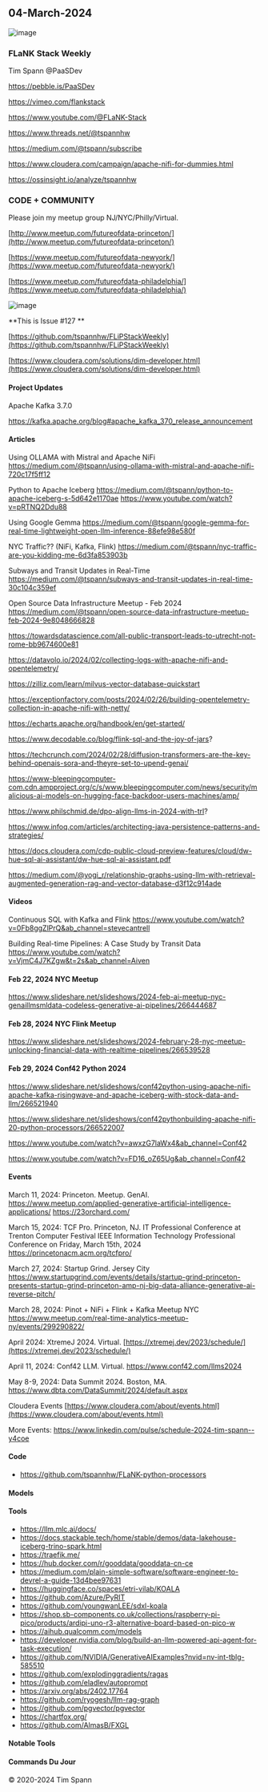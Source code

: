 ## 04-March-2024

![image](https://github.com/tspannhw/FLiPStackWeekly/assets/18673814/abe64680-64e3-456c-8ff1-29e2edddf503)


### FLaNK Stack Weekly


Tim Spann @PaaSDev

https://pebble.is/PaaSDev

https://vimeo.com/flankstack

https://www.youtube.com/@FLaNK-Stack

https://www.threads.net/@tspannhw

https://medium.com/@tspann/subscribe

https://www.cloudera.com/campaign/apache-nifi-for-dummies.html

https://ossinsight.io/analyze/tspannhw


### CODE + COMMUNITY

Please join my meetup group NJ/NYC/Philly/Virtual. 

[http://www.meetup.com/futureofdata-princeton/](http://www.meetup.com/futureofdata-princeton/)

[https://www.meetup.com/futureofdata-newyork/](https://www.meetup.com/futureofdata-newyork/)

[https://www.meetup.com/futureofdata-philadelphia/](https://www.meetup.com/futureofdata-philadelphia/)

![image](https://github.com/tspannhw/FLiPStackWeekly/assets/18673814/5a9ed187-64a4-48db-b3aa-acbc8828e893)


**This is Issue #127 **

[https://github.com/tspannhw/FLiPStackWeekly](https://github.com/tspannhw/FLiPStackWeekly)

[https://www.cloudera.com/solutions/dim-developer.html](https://www.cloudera.com/solutions/dim-developer.html)


#### Project Updates

Apache Kafka 3.7.0

https://kafka.apache.org/blog#apache_kafka_370_release_announcement


#### Articles

Using OLLAMA with Mistral and Apache NiFi
https://medium.com/@tspann/using-ollama-with-mistral-and-apache-nifi-720c17f5ff12

Python to Apache Iceberg
https://medium.com/@tspann/python-to-apache-iceberg-s-5d642e1170ae
https://www.youtube.com/watch?v=pRTNQ2Ddu88

Using Google Gemma
https://medium.com/@tspann/google-gemma-for-real-time-lightweight-open-llm-inference-88efe98e580f

NYC Traffic?? (NiFi, Kafka, Flink)
https://medium.com/@tspann/nyc-traffic-are-you-kidding-me-6d3fa853903b

Subways and Transit Updates in Real-Time
https://medium.com/@tspann/subways-and-transit-updates-in-real-time-30c104c359ef

Open Source Data Infrastructure Meetup - Feb 2024
https://medium.com/@tspann/open-source-data-infrastructure-meetup-feb-2024-9e8048666828

https://towardsdatascience.com/all-public-transport-leads-to-utrecht-not-rome-bb9674600e81

https://datavolo.io/2024/02/collecting-logs-with-apache-nifi-and-opentelemetry/

https://zilliz.com/learn/milvus-vector-database-quickstart

https://exceptionfactory.com/posts/2024/02/26/building-opentelemetry-collection-in-apache-nifi-with-netty/

https://echarts.apache.org/handbook/en/get-started/

https://www.decodable.co/blog/flink-sql-and-the-joy-of-jars?

https://techcrunch.com/2024/02/28/diffusion-transformers-are-the-key-behind-openais-sora-and-theyre-set-to-upend-genai/

https://www-bleepingcomputer-com.cdn.ampproject.org/c/s/www.bleepingcomputer.com/news/security/malicious-ai-models-on-hugging-face-backdoor-users-machines/amp/

https://www.philschmid.de/dpo-align-llms-in-2024-with-trl?

https://www.infoq.com/articles/architecting-java-persistence-patterns-and-strategies/

https://docs.cloudera.com/cdp-public-cloud-preview-features/cloud/dw-hue-sql-ai-assistant/dw-hue-sql-ai-assistant.pdf

https://medium.com/@yogi_r/relationship-graphs-using-llm-with-retrieval-augmented-generation-rag-and-vector-database-d3f12c914ade



#### Videos


Continuous SQL with Kafka and Flink
https://www.youtube.com/watch?v=0Fb8ggZlPrQ&ab_channel=stevecantrell

Building Real-time Pipelines: A Case Study by Transit Data 
https://www.youtube.com/watch?v=VjmC4J7KZgw&t=2s&ab_channel=Aiven


#### Feb 22, 2024 NYC Meetup

https://www.slideshare.net/slideshows/2024-feb-ai-meetup-nyc-genaillmsmldata-codeless-generative-ai-pipelines/266444687

#### Feb 28, 2024 NYC Flink Meetup

https://www.slideshare.net/slideshows/2024-february-28-nyc-meetup-unlocking-financial-data-with-realtime-pipelines/266539528

#### Feb 29, 2024 Conf42 Python 2024

https://www.slideshare.net/slideshows/conf42python-using-apache-nifi-apache-kafka-risingwave-and-apache-iceberg-with-stock-data-and-llm/266521940

https://www.slideshare.net/slideshows/conf42pythonbuilding-apache-nifi-20-python-processors/266522007

https://www.youtube.com/watch?v=awxzG7laWx4&ab_channel=Conf42

https://www.youtube.com/watch?v=FD16_oZ65Ug&ab_channel=Conf42


#### Events

March 11, 2024: Princeton. Meetup. GenAI.
https://www.meetup.com/applied-generative-artificial-intelligence-applications/
https://23orchard.com/

March 15, 2024: TCF Pro. Princeton, NJ.
IT Professional Conference at Trenton Computer Festival
IEEE Information Technology Professional Conference on Friday, March 15th, 2024
https://princetonacm.acm.org/tcfpro/

March 27, 2024:   Startup Grind.   Jersey City
https://www.startupgrind.com/events/details/startup-grind-princeton-presents-startup-grind-princeton-amp-nj-big-data-alliance-generative-ai-reverse-pitch/

March 28, 2024:   Pinot + NiFi + Flink + Kafka Meetup NYC
https://www.meetup.com/real-time-analytics-meetup-ny/events/299290822/

April 2024: XtremeJ 2024. Virtual.
[https://xtremej.dev/2023/schedule/](https://xtremej.dev/2023/schedule/)

April 11, 2024:   Conf42 LLM. Virtual.
https://www.conf42.com/llms2024

May 8-9, 2024: Data Summit 2024. Boston, MA.
https://www.dbta.com/DataSummit/2024/default.aspx

Cloudera Events
[https://www.cloudera.com/about/events.html](https://www.cloudera.com/about/events.html)

More Events:
https://www.linkedin.com/pulse/schedule-2024-tim-spann--y4coe


#### Code

* https://github.com/tspannhw/FLaNK-python-processors

  
#### Models




#### Tools

* https://llm.mlc.ai/docs/
* https://docs.stackable.tech/home/stable/demos/data-lakehouse-iceberg-trino-spark.html
* https://traefik.me/
* https://hub.docker.com/r/gooddata/gooddata-cn-ce
* https://medium.com/plain-simple-software/software-engineer-to-devrel-a-guide-13d4bee97631
* https://huggingface.co/spaces/etri-vilab/KOALA
* https://github.com/Azure/PyRIT
* https://github.com/youngwanLEE/sdxl-koala
* https://shop.sb-components.co.uk/collections/raspberry-pi-pico/products/ardipi-uno-r3-alternative-board-based-on-pico-w
* https://aihub.qualcomm.com/models
* https://developer.nvidia.com/blog/build-an-llm-powered-api-agent-for-task-execution/
* https://github.com/NVIDIA/GenerativeAIExamples?nvid=nv-int-tblg-585510
* https://github.com/explodinggradients/ragas
* https://github.com/eladlev/autoprompt
* https://arxiv.org/abs/2402.17764
* https://github.com/ryogesh/llm-rag-graph
* https://github.com/pgvector/pgvector
* https://chartfox.org/
* https://github.com/AlmasB/FXGL


#### Notable Tools



#### Commands Du Jour

&copy; 2020-2024 Tim Spann
